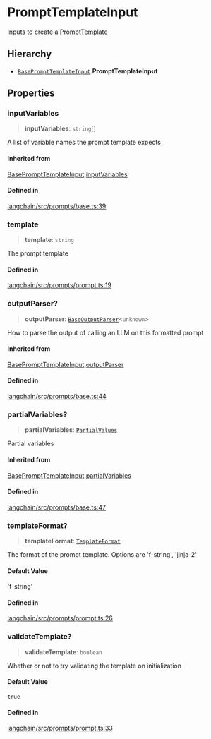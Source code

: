 PromptTemplateInput
===================

Inputs to create a [PromptTemplate](/docs/api/prompts/classes/PromptTemplate)

Hierarchy[​](#hierarchy "Direct link to Hierarchy")
---------------------------------------------------

*   [`BasePromptTemplateInput`](/docs/api/prompts/interfaces/BasePromptTemplateInput).**PromptTemplateInput**

Properties[​](#properties "Direct link to Properties")
------------------------------------------------------

### inputVariables[​](#inputvariables "Direct link to inputVariables")

> **inputVariables**: `string`\[\]

A list of variable names the prompt template expects

#### Inherited from[​](#inherited-from "Direct link to Inherited from")

[BasePromptTemplateInput](/docs/api/prompts/interfaces/BasePromptTemplateInput).[inputVariables](/docs/api/prompts/interfaces/BasePromptTemplateInput#inputvariables)

#### Defined in[​](#defined-in "Direct link to Defined in")

[langchain/src/prompts/base.ts:39](https://github.com/hwchase17/langchainjs/blob/46e1734/langchain/src/prompts/base.ts#L39)

### template[​](#template "Direct link to template")

> **template**: `string`

The prompt template

#### Defined in[​](#defined-in-1 "Direct link to Defined in")

[langchain/src/prompts/prompt.ts:19](https://github.com/hwchase17/langchainjs/blob/46e1734/langchain/src/prompts/prompt.ts#L19)

### outputParser?[​](#outputparser "Direct link to outputParser?")

> **outputParser**: [`BaseOutputParser`](/docs/api/schema_output_parser/classes/BaseOutputParser)<`unknown`\>

How to parse the output of calling an LLM on this formatted prompt

#### Inherited from[​](#inherited-from-1 "Direct link to Inherited from")

[BasePromptTemplateInput](/docs/api/prompts/interfaces/BasePromptTemplateInput).[outputParser](/docs/api/prompts/interfaces/BasePromptTemplateInput#outputparser)

#### Defined in[​](#defined-in-2 "Direct link to Defined in")

[langchain/src/prompts/base.ts:44](https://github.com/hwchase17/langchainjs/blob/46e1734/langchain/src/prompts/base.ts#L44)

### partialVariables?[​](#partialvariables "Direct link to partialVariables?")

> **partialVariables**: [`PartialValues`](/docs/api/schema/types/PartialValues)

Partial variables

#### Inherited from[​](#inherited-from-2 "Direct link to Inherited from")

[BasePromptTemplateInput](/docs/api/prompts/interfaces/BasePromptTemplateInput).[partialVariables](/docs/api/prompts/interfaces/BasePromptTemplateInput#partialvariables)

#### Defined in[​](#defined-in-3 "Direct link to Defined in")

[langchain/src/prompts/base.ts:47](https://github.com/hwchase17/langchainjs/blob/46e1734/langchain/src/prompts/base.ts#L47)

### templateFormat?[​](#templateformat "Direct link to templateFormat?")

> **templateFormat**: [`TemplateFormat`](/docs/api/prompts/types/TemplateFormat)

The format of the prompt template. Options are 'f-string', 'jinja-2'

#### Default Value[​](#default-value "Direct link to Default Value")

'f-string'

#### Defined in[​](#defined-in-4 "Direct link to Defined in")

[langchain/src/prompts/prompt.ts:26](https://github.com/hwchase17/langchainjs/blob/46e1734/langchain/src/prompts/prompt.ts#L26)

### validateTemplate?[​](#validatetemplate "Direct link to validateTemplate?")

> **validateTemplate**: `boolean`

Whether or not to try validating the template on initialization

#### Default Value[​](#default-value-1 "Direct link to Default Value")

`true`

#### Defined in[​](#defined-in-5 "Direct link to Defined in")

[langchain/src/prompts/prompt.ts:33](https://github.com/hwchase17/langchainjs/blob/46e1734/langchain/src/prompts/prompt.ts#L33)